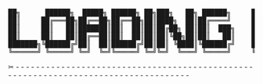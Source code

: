 <pre>
██╗      ██████╗  █████╗ ██████╗ ██╗███╗   ██╗ ██████╗     ██████╗  █████╗  ██████╗ ███████╗             
██║     ██╔═══██╗██╔══██╗██╔══██╗██║████╗  ██║██╔════╝     ██╔══██╗██╔══██╗██╔════╝ ██╔════╝             
██║     ██║   ██║███████║██║  ██║██║██╔██╗ ██║██║  ███╗    ██████╔╝███████║██║  ███╗█████╗               
██║     ██║   ██║██╔══██║██║  ██║██║██║╚██╗██║██║   ██║    ██╔═══╝ ██╔══██║██║   ██║██╔══╝               
███████╗╚██████╔╝██║  ██║██████╔╝██║██║ ╚████║╚██████╔╝    ██║     ██║  ██║╚██████╔╝███████╗    ██╗██╗██╗
╚══════╝ ╚═════╝ ╚═╝  ╚═╝╚═════╝ ╚═╝╚═╝  ╚═══╝ ╚═════╝     ╚═╝     ╚═╝  ╚═╝ ╚═════╝ ╚══════╝    ╚═╝╚═╝╚═╝          
</pre>
✂ - - - - - - - - - - - - - - - - - - - - - - - - - - - - - - - - - - - - - - - - - - - - - - - - - - - - - - - - - - - - - - - - - - - - - - - - - - - - - - - - - - -
